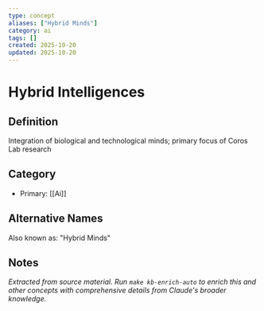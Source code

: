 ```yaml
---
type: concept
aliases: ["Hybrid Minds"]
category: ai
tags: []
created: 2025-10-20
updated: 2025-10-20
---
```


# Hybrid Intelligences

## Definition

Integration of biological and technological minds; primary focus of Coros Lab research

## Category

- Primary: [[Ai]]

## Alternative Names

Also known as: "Hybrid Minds"

## Notes

*Extracted from source material. Run `make kb-enrich-auto` to enrich this and other concepts with comprehensive details from Claude's broader knowledge.*
